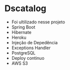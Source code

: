 # Dscatalog
- Foi ultilizado nesse projeto
- Spring Boot
- Hibernate
- Heroku
- Injeção de Depedência
- Exceptions Handler
- PostgreSQL
- Deploy continuo
- AWS S3
